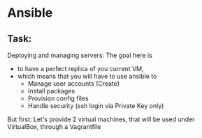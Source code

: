 # Ansible
## Task:
Deploying and managing servers:
The goal here is 
- to have a perfect replica of you current VM, 
- which means that you will have to use ansible to
    - Manage user accounts (Create)
    - Install packages
    - Provision config files
    - Handle security (ssh login via Private Key only)

But first:
Let's provide 2 virtual machines, that will be used under VirtualBox, through a Vagrantfile
